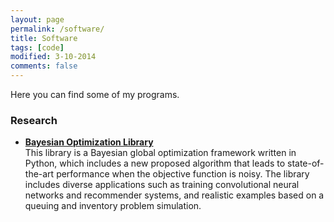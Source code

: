 ```yaml
---
layout: page
permalink: /software/
title: Software
tags: [code]
modified: 3-10-2014
comments: false
---
```



Here you can find some of my programs.

### Research

* [**Bayesian Optimization Library**](https://github.com/toscanosaul/stratified_bayesian_optimization)<br>
This library is a Bayesian global optimization framework written in Python, which includes a new proposed algorithm that leads to
state-of-the-art performance when the objective function is noisy. The library includes diverse applications such as
training convolutional neural networks and recommender systems, and realistic examples based on a
queuing and inventory problem simulation.



